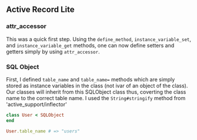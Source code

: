 ## Active Record Lite

### attr_accessor
This was a quick first step. Using the `define_method`, `instance_variable_set`, and `instance_variable_get` methods, one can now define setters and getters simply by using `attr_accessor`.

### SQL Object
First, I defined `table_name` and `table_name=` methods which are simply stored as instance variables in the class (not ivar of an object of the class). Our classes will inherit from this SQLObject class thus, coverting the class name to the correct table name. I used the `String#stringify` method from 'active_support/inflector'

```ruby
class User < SQLObject
end

User.table_name # => "users"
